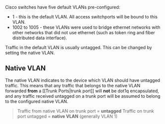 Cisco switches have five default VLANs pre-configured:

- 1 - this is the default VLAN. All access switchports will be bound to this VLAN.
- 1002 to 1005 - these VLANs were used to bridge ethernet networks with other networks that did not use ethernet (such as token ring and fiber distributed data interface).

Traffic in the default VLAN is usually untagged. This can be changed by setting the native VLAN.

## Native VLAN

The native VLAN indicates to the device which VLAN should have untagged traffic. This means that any traffic that belongs to the native VLAN forwarded **from** a [[Trunk Ports|trunk port]] will **not** be dot1q encapsulated, and any traffic received untagged on a trunk port will be assumed to belong to the configured native VLAN.

> Traffic from native VLAN on trunk port = **untagged**
> Traffic on trunk port untagged = **native VLAN** (generally VLAN 1)